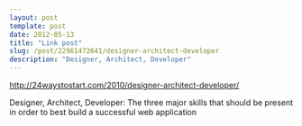 ```yaml
---
layout: post
template: post
date: 2012-05-13
title: "Link post"
slug: /post/22961472641/designer-architect-developer
description: "Designer, Architect, Developer"
---
```

<http://24waystostart.com/2010/designer-architect-developer/>

<p><span>Designer, Architect, Developer: The three major skills that should be present in order to best build a successful web application</span></p> 